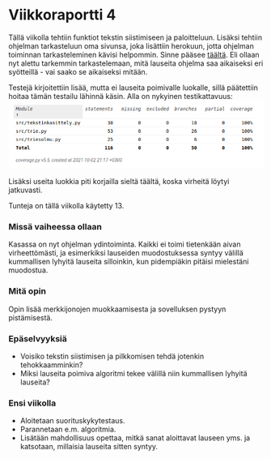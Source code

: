 # Viikkoraportti 4

Tällä viikolla tehtiin funktiot tekstin siistimiseen ja paloitteluun. Lisäksi tehtiin ohjelman tarkasteluun oma sivunsa, joka lisättiin herokuun, jotta ohjelman toiminnan tarkasteleminen kävisi helpommin. Sinne pääsee [täältä](https://lausegeneraattori.herokuapp.com/). Eli ollaan nyt alettu tarkemmin tarkastelemaan, mitä lauseita ohjelma saa aikaiseksi eri syötteillä - vai saako se aikaiseksi mitään.   

Testejä kirjoitettiin lisää, mutta ei lauseita poimivalle luokalle, sillä päätettiin hoitaa tämän testailu lähinnä käsin. Alla on nykyinen testikattavuus:
![](https://raw.githubusercontent.com/MillaKelhu/Lausegeneraattori_tiralabra2021/main/dokumentaatio/kuvat/testikattavuus_vko4.png)

Lisäksi useita luokkia piti korjailla sieltä täältä, koska virheitä löytyi jatkuvasti.

Tunteja on tällä viikolla käytetty 13.

### Missä vaiheessa ollaan
Kasassa on nyt ohjelman ydintoiminta. Kaikki ei toimi tietenkään aivan virheettömästi, ja esimerkiksi lauseiden muodostuksessa syntyy välillä kummallisen lyhyitä lauseita silloinkin, kun pidempiäkin pitäisi mielestäni muodostua.

### Mitä opin
Opin lisää merkkijonojen muokkaamisesta ja sovelluksen pystyyn pistämisestä.

### Epäselvyyksiä
* Voisiko tekstin siistimisen ja pilkkomisen tehdä jotenkin tehokkaamminkin?
* Miksi lauseita poimiva algoritmi tekee välillä niin kummallisen lyhyitä lauseita?

### Ensi viikolla
* Aloitetaan suorituskykytestaus.
* Parannetaan e.m. algoritmia.
* Lisätään mahdollisuus opettaa, mitkä sanat aloittavat lauseen yms. ja katsotaan, millaisia lauseita sitten syntyy.
